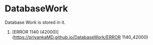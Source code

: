 # DatabaseWork
Database Work is stored in it.


1. [ERROR 1140 (42000)](https://priyankaMD.github.io/DatabaseWork/ERROR 1140_42000)

